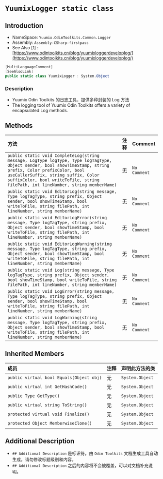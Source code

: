 ﻿# `YuumixLogger static class`

## Introduction
- NameSpace: `Yuumix.OdinToolkits.Common.Logger`
- Assembly: `Assembly-CSharp-firstpass`
- See Also [1] : [https://www.odintoolkits.cn/blog/yuumixloggerdeveloplog/](https://www.odintoolkits.cn/blog/yuumixloggerdeveloplog/)

``` csharp
[MultiLanguageComment]
[SeeAlsoLink]
public static class YuumixLogger : System.Object
```

### Description

- Yuumix Odin Toolkits 的日志工具，提供多种封装的 Log 方法
- The logging tool of Yuumix Odin Toolkits offers a variety of encapsulated Log methods.

## Methods

| 方法 | 注释 | Comment |
| :--- | :--- | :--- |
| `public static void CompleteLog(string message, LogType logType, Type logTagType, Object sender, bool showTimeStamp, string prefix, Color prefixColor, bool useCallerSuffix, string suffix, Color suffixColor, bool writeToFile, string filePath, int lineNumber, string memberName)` | 无 | `No Comment` |
| `public static void EditorLog(string message, Type logTagType, string prefix, Object sender, bool showTimeStamp, bool writeToFile, string filePath, int lineNumber, string memberName)` | 无 | `No Comment` |
| `public static void EditorLogError(string message, Type logTagType, string prefix, Object sender, bool showTimeStamp, bool writeToFile, string filePath, int lineNumber, string memberName)` | 无 | `No Comment` |
| `public static void EditorLogWarning(string message, Type logTagType, string prefix, Object sender, bool showTimeStamp, bool writeToFile, string filePath, int lineNumber, string memberName)` | 无 | `No Comment` |
| `public static void Log(string message, Type logTagType, string prefix, Object sender, bool showTimeStamp, bool writeToFile, string filePath, int lineNumber, string memberName)` | 无 | `No Comment` |
| `public static void LogError(string message, Type logTagType, string prefix, Object sender, bool showTimeStamp, bool writeToFile, string filePath, int lineNumber, string memberName)` | 无 | `No Comment` |
| `public static void LogWarning(string message, Type logTagType, string prefix, Object sender, bool showTimeStamp, bool writeToFile, string filePath, int lineNumber, string memberName)` | 无 | `No Comment` |

## Inherited Members

| 成员 | 注释 | 声明此方法的类 |
| :--- | :--- | :--- |
| `public virtual bool Equals(Object obj)` | 无 | `System.Object` |
| `public virtual int GetHashCode()` | 无 | `System.Object` |
| `public Type GetType()` | 无 | `System.Object` |
| `public virtual string ToString()` | 无 | `System.Object` |
| `protected virtual void Finalize()` | 无 | `System.Object` |
| `protected Object MemberwiseClone()` | 无 | `System.Object` |

## Additional Description

- `## Additional Description` 是标识符，由 `Odin Toolkits` 文档生成工具自动生成，请勿修改标题级别和内容。
- `## Additional Description` 之后的内容将不会被覆盖，可以对文档补充说明。
